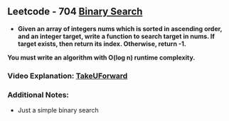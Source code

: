 ## Leetcode - 704 [Binary Search](https://leetcode.com/problems/binary-search/description/)

- **Given an array of integers nums which is sorted in ascending order, and an integer target, write a function to search target in nums. If target exists, then return its index. Otherwise, return -1.**

**You must write an algorithm with O(log n) runtime complexity.**

### Video Explanation: [TakeUForward](https://youtu.be/MHf6awe89xw?si=okPSu4JwsOEui_av)

### Additional Notes:
- Just a simple binary search